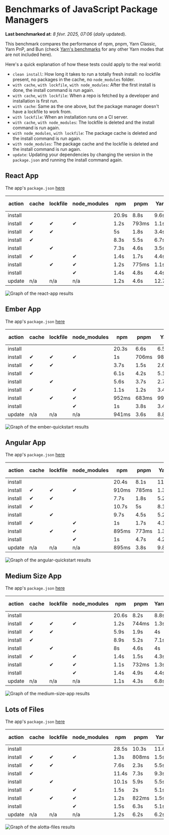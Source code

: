 # Benchmarks of JavaScript Package Managers

**Last benchmarked at**: _8 févr. 2025, 07:06_ (_daily_ updated).

This benchmark compares the performance of npm, pnpm, Yarn Classic, Yarn PnP, and Bun (check [Yarn's benchmarks](https://yarnpkg.com/benchmarks) for any other Yarn modes that are not included here).

Here's a quick explanation of how these tests could apply to the real world:

- `clean install`: How long it takes to run a totally fresh install: no lockfile present, no packages in the cache, no `node_modules` folder.
- `with cache`, `with lockfile`, `with node_modules`: After the first install is done, the install command is run again.
- `with cache`, `with lockfile`: When a repo is fetched by a developer and installation is first run.
- `with cache`: Same as the one above, but the package manager doesn't have a lockfile to work from.
- `with lockfile`: When an installation runs on a CI server.
- `with cache`, `with node_modules`: The lockfile is deleted and the install command is run again.
- `with node_modules`, `with lockfile`: The package cache is deleted and the install command is run again.
- `with node_modules`: The package cache and the lockfile is deleted and the install command is run again.
- `update`: Updating your dependencies by changing the version in the `package.json` and running the install command again.

## React App

The app's `package.json` [here](./fixtures/react-app/package.json)

| action  | cache | lockfile | node_modules| npm | pnpm | Yarn | Yarn PnP | Bun |
| ---     | ---   | ---      | ---         | --- | ---  | ---  | ---      | --- |
| install |       |          |             | 20.9s | 8.8s | 9.6s | 4.5s | 1.3s |
| install | ✔     | ✔        | ✔           | 1.2s | 793ms | 1.1s | n/a | 36ms |
| install | ✔     | ✔        |             | 5s | 1.8s | 3.4s | 964ms | 444ms |
| install | ✔     |          |             | 8.3s | 5.5s | 6.7s | 4.1s | 433ms |
| install |       | ✔        |             | 7.3s | 4.6s | 3.5s | 957ms | 418ms |
| install | ✔     |          | ✔           | 1.4s | 1.7s | 4.4s | n/a | 35ms |
| install |       | ✔        | ✔           | 1.2s | 775ms | 1.1s | n/a | 32ms |
| install |       |          | ✔           | 1.4s | 4.8s | 4.4s | n/a | 32ms |
| update  | n/a | n/a | n/a | 1.2s | 4.6s | 12.7s | 6.2s | 36ms |

<img alt="Graph of the react-app results" src="results/img/react-app.svg" />

## Ember App

The app's `package.json` [here](./fixtures/ember-quickstart/package.json)

| action  | cache | lockfile | node_modules| npm | pnpm | Yarn | Yarn PnP | Bun |
| ---     | ---   | ---      | ---         | --- | ---  | ---  | ---      | --- |
| install |       |          |             | 20.3s | 6.6s | 6.5s | 3.6s | 965ms |
| install | ✔     | ✔        | ✔           | 1s | 706ms | 989ms | n/a | 28ms |
| install | ✔     | ✔        |             | 3.7s | 1.5s | 2.6s | 848ms | 351ms |
| install | ✔     |          |             | 6.1s | 4.2s | 5.1s | 3.2s | 352ms |
| install |       | ✔        |             | 5.6s | 3.7s | 2.7s | 854ms | 329ms |
| install | ✔     |          | ✔           | 1.1s | 1.2s | 3.4s | n/a | 27ms |
| install |       | ✔        | ✔           | 952ms | 683ms | 994ms | n/a | 25ms |
| install |       |          | ✔           | 1s | 3.8s | 3.4s | n/a | 25ms |
| update  | n/a | n/a | n/a | 941ms | 3.6s | 8.8s | 4.6s | 28ms |

<img alt="Graph of the ember-quickstart results" src="results/img/ember-quickstart.svg" />

## Angular App

The app's `package.json` [here](./fixtures/angular-quickstart/package.json)

| action  | cache | lockfile | node_modules| npm | pnpm | Yarn | Yarn PnP | Bun |
| ---     | ---   | ---      | ---         | --- | ---  | ---  | ---      | --- |
| install |       |          |             | 20.4s | 8.1s | 11.8s | 4.5s | 1.7s |
| install | ✔     | ✔        | ✔           | 910ms | 785ms | 1.3s | n/a | 30ms |
| install | ✔     | ✔        |             | 7.7s | 1.8s | 5.2s | 1.2s | 868ms |
| install | ✔     |          |             | 10.7s | 5s | 8.1s | 4s | 841ms |
| install |       | ✔        |             | 9.7s | 4.5s | 5.2s | 1.2s | 842ms |
| install | ✔     |          | ✔           | 1s | 1.7s | 4.1s | n/a | 30ms |
| install |       | ✔        | ✔           | 895ms | 773ms | 1.3s | n/a | 27ms |
| install |       |          | ✔           | 1s | 4.7s | 4.2s | n/a | 27ms |
| update  | n/a | n/a | n/a | 895ms | 3.8s | 9.8s | 4.2s | 34ms |

<img alt="Graph of the angular-quickstart results" src="results/img/angular-quickstart.svg" />

## Medium Size App

The app's `package.json` [here](./fixtures/medium-size-app/package.json)

| action  | cache | lockfile | node_modules| npm | pnpm | Yarn | Yarn PnP | Bun |
| ---     | ---   | ---      | ---         | --- | ---  | ---  | ---      | --- |
| install |       |          |             | 20.6s | 8.2s | 8.8s | 4.6s | 1.5s |
| install | ✔     | ✔        | ✔           | 1.2s | 744ms | 1.3s | n/a | 33ms |
| install | ✔     | ✔        |             | 5.9s | 1.9s | 4s | 1.1s | 481ms |
| install | ✔     |          |             | 8.9s | 5.2s | 7.1s | 4.1s | 470ms |
| install |       | ✔        |             | 8s | 4.6s | 4s | 1.1s | 456ms |
| install | ✔     |          | ✔           | 1.4s | 1.5s | 4.3s | n/a | 32ms |
| install |       | ✔        | ✔           | 1.1s | 732ms | 1.3s | n/a | 30ms |
| install |       |          | ✔           | 1.4s | 4.9s | 4.4s | n/a | 29ms |
| update  | n/a | n/a | n/a | 1.1s | 4.3s | 6.8s | 4.1s | 40ms |

<img alt="Graph of the medium-size-app results" src="results/img/medium-size-app.svg" />

## Lots of Files

The app's `package.json` [here](./fixtures/alotta-files/package.json)

| action  | cache | lockfile | node_modules| npm | pnpm | Yarn | Yarn PnP | Bun |
| ---     | ---   | ---      | ---         | --- | ---  | ---  | ---      | --- |
| install |       |          |             | 28.5s | 10.3s | 11.6s | 5.5s | 1.8s |
| install | ✔     | ✔        | ✔           | 1.3s | 808ms | 1.5s | n/a | 42ms |
| install | ✔     | ✔        |             | 7.6s | 2.3s | 5.5s | 1.3s | 719ms |
| install | ✔     |          |             | 11.4s | 7.3s | 9.3s | 4.9s | 713ms |
| install |       | ✔        |             | 10.1s | 5.9s | 5.5s | 1.3s | 711ms |
| install | ✔     |          | ✔           | 1.5s | 2s | 5.1s | n/a | 41ms |
| install |       | ✔        | ✔           | 1.2s | 822ms | 1.5s | n/a | 38ms |
| install |       |          | ✔           | 1.5s | 6.3s | 5.1s | n/a | 37ms |
| update  | n/a | n/a | n/a | 1.2s | 6.2s | 6.2s | 4.9s | 88ms |

<img alt="Graph of the alotta-files results" src="results/img/alotta-files.svg" />